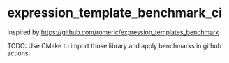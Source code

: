 # expression_template_benchmark_ci


Inspired by https://github.com/romeric/expression_templates_benchmark

TODO:
Use CMake to import those library and apply benchmarks in github actions.

